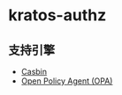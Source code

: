 # kratos-authz

## 支持引擎

- [Casbin](https://github.com/casbin/casbin)
- [Open Policy Agent (OPA)](https://github.com/open-policy-agent/opa)
